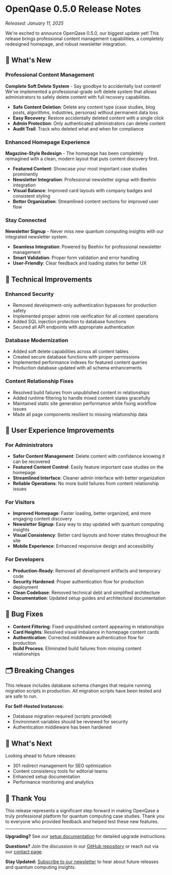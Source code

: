 # OpenQase 0.5.0 Release Notes
*Released: January 11, 2025*

We're excited to announce OpenQase 0.5.0, our biggest update yet! This release brings professional content management capabilities, a completely redesigned homepage, and robust newsletter integration.

## 🎉 What's New

### Professional Content Management
**Complete Soft Delete System** - Say goodbye to accidentally lost content! We've implemented a professional-grade soft delete system that allows administrators to safely delete content with full recovery capabilities.

- **Safe Content Deletion**: Delete any content type (case studies, blog posts, algorithms, industries, personas) without permanent data loss
- **Easy Recovery**: Restore accidentally deleted content with a single click
- **Admin Protection**: Only authenticated administrators can delete content
- **Audit Trail**: Track who deleted what and when for compliance

### Enhanced Homepage Experience
**Magazine-Style Redesign** - The homepage has been completely reimagined with a clean, modern layout that puts content discovery first.

- **Featured Content**: Showcase your most important case studies prominently
- **Newsletter Integration**: Professional newsletter signup with Beehiiv integration
- **Visual Balance**: Improved card layouts with company badges and consistent styling
- **Better Organization**: Streamlined content sections for improved user flow

### Stay Connected
**Newsletter Signup** - Never miss new quantum computing insights with our integrated newsletter system.

- **Seamless Integration**: Powered by Beehiiv for professional newsletter management
- **Smart Validation**: Proper form validation and error handling
- **User-Friendly**: Clear feedback and loading states for better UX

## 🔧 Technical Improvements

### Enhanced Security
- Removed development-only authentication bypasses for production safety
- Implemented proper admin role verification for all content operations
- Added SQL injection protection to database functions
- Secured all API endpoints with appropriate authentication

### Database Modernization
- Added soft delete capabilities across all content tables
- Created secure database functions with proper permissions
- Implemented performance indexes for featured content queries
- Production database updated with all schema enhancements

### Content Relationship Fixes
- Resolved build failures from unpublished content in relationships
- Added runtime filtering to handle mixed content states gracefully
- Maintained static site generation performance while fixing workflow issues
- Made all page components resilient to missing relationship data

## 🎯 User Experience Improvements

### For Administrators
- **Safer Content Management**: Delete content with confidence knowing it can be recovered
- **Featured Content Control**: Easily feature important case studies on the homepage
- **Streamlined Interface**: Cleaner admin interface with better organization
- **Reliable Operations**: No more build failures from content relationship issues

### For Visitors
- **Improved Homepage**: Faster loading, better organized, and more engaging content discovery
- **Newsletter Signup**: Easy way to stay updated with quantum computing insights
- **Visual Consistency**: Better card layouts and hover states throughout the site
- **Mobile Experience**: Enhanced responsive design and accessibility

### For Developers
- **Production-Ready**: Removed all development artifacts and temporary code
- **Security Hardened**: Proper authentication flow for production deployment
- **Clean Codebase**: Removed technical debt and simplified architecture
- **Documentation**: Updated setup guides and architectural documentation

## 🐛 Bug Fixes

- **Content Filtering**: Fixed unpublished content appearing in relationships
- **Card Heights**: Resolved visual imbalance in homepage content cards
- **Authentication**: Corrected middleware authentication flow for production
- **Build Process**: Eliminated build failures from missing content relationships

## 🗂️ Breaking Changes

This release includes database schema changes that require running migration scripts in production. All migration scripts have been tested and are safe to run.

**For Self-Hosted Instances:**
- Database migration required (scripts provided)
- Environment variables should be reviewed for security
- Authentication middleware has been hardened

## 🚀 What's Next

Looking ahead to future releases:
- 301 redirect management for SEO optimization
- Content consistency tools for editorial teams
- Enhanced setup documentation
- Performance monitoring and analytics

## 🙏 Thank You

This release represents a significant step forward in making OpenQase a truly professional platform for quantum computing case studies. Thank you to everyone who provided feedback and helped test these new features.

---

**Upgrading?** See our [setup documentation](docs/installation.md) for detailed upgrade instructions.

**Questions?** Join the discussion in our [GitHub repository](https://github.com/ddri/openqase) or reach out via our [contact page](https://openqase.com/contact).

**Stay Updated:** [Subscribe to our newsletter](https://openqase.com) to hear about future releases and quantum computing insights.